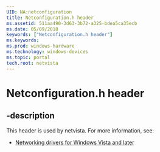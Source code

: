 ```yaml
---
UID: NA:netconfiguration
title: Netconfiguration.h header
ms.assetid: 511aa490-3d63-3b72-a325-bdea5ca35ecb
ms.date: 05/09/2018
keywords: ["Netconfiguration.h header"]
ms.keywords: 
ms.prod: windows-hardware
ms.technology: windows-devices
ms.topic: portal
tech.root: netvista
---
```


# Netconfiguration.h header


## -description


This header is used by netvista. For more information, see:

- [Networking drivers for Windows Vista and later](../_netvista/index.md)
